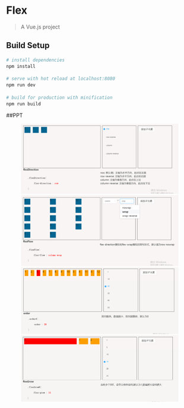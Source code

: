 # Flex

> A Vue.js project

## Build Setup

``` bash
# install dependencies
npm install

# serve with hot reload at localhost:8080
npm run dev

# build for production with minification
npm run build
```
##PPT

<figure class="third">
    <img src="./src/assets/1.png">
    <img src="./src/assets/21.png">
    <img src="./src/assets/3.png">
    <img src="./src/assets/44.png">
</figure>

